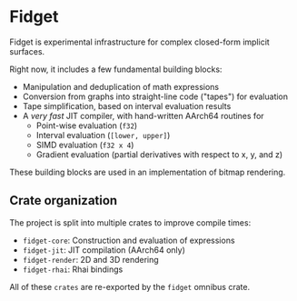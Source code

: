# Fidget
Fidget is experimental infrastructure for complex closed-form implicit surfaces.

Right now, it includes a few fundamental building blocks:

- Manipulation and deduplication of math expressions
- Conversion from graphs into straight-line code ("tapes") for evaluation
- Tape simplification, based on interval evaluation results
- A _very fast_ JIT compiler, with hand-written AArch64 routines for
    - Point-wise evaluation (`f32`)
    - Interval evaluation (`[lower, upper]`)
    - SIMD evaluation (`f32 x 4`)
    - Gradient evaluation (partial derivatives with respect to x, y, and z)

These building blocks are used in an implementation of bitmap rendering.

## Crate organization
The project is split into multiple crates to improve compile times:

- `fidget-core`: Construction and evaluation of expressions
- `fidget-jit`: JIT compilation (AArch64 only)
- `fidget-render`: 2D and 3D rendering
- `fidget-rhai`: Rhai bindings

All of these `crates` are re-exported by the `fidget` omnibus crate.
